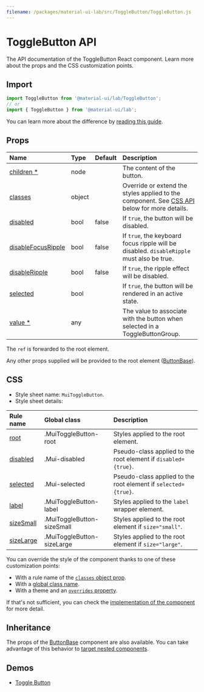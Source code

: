 ```yaml
---
filename: /packages/material-ui-lab/src/ToggleButton/ToggleButton.js
---
```


<!--- This documentation is automatically generated, do not try to edit it. -->

# ToggleButton API

<p class="description">The API documentation of the ToggleButton React component. Learn more about the props and the CSS customization points.</p>

## Import

```js
import ToggleButton from '@material-ui/lab/ToggleButton';
// or
import { ToggleButton } from '@material-ui/lab';
```

You can learn more about the difference by [reading this guide](/guides/minimizing-bundle-size/).



## Props

| Name | Type | Default | Description |
|:-----|:-----|:--------|:------------|
| <a class="anchor-link" id="props--children"></a><a href="#props--children" title="link to the prop on this page" class="prop-name required">children&nbsp;*</a> | <span class="prop-type">node</span> |  | The content of the button. |
| <a class="anchor-link" id="props--classes"></a><a href="#props--classes" title="link to the prop on this page" class="prop-name">classes</a> | <span class="prop-type">object</span> |  | Override or extend the styles applied to the component. See [CSS API](#css) below for more details. |
| <a class="anchor-link" id="props--disabled"></a><a href="#props--disabled" title="link to the prop on this page" class="prop-name">disabled</a> | <span class="prop-type">bool</span> | <span class="prop-default">false</span> | If `true`, the button will be disabled. |
| <a class="anchor-link" id="props--disableFocusRipple"></a><a href="#props--disableFocusRipple" title="link to the prop on this page" class="prop-name">disableFocusRipple</a> | <span class="prop-type">bool</span> | <span class="prop-default">false</span> | If `true`, the  keyboard focus ripple will be disabled. `disableRipple` must also be true. |
| <a class="anchor-link" id="props--disableRipple"></a><a href="#props--disableRipple" title="link to the prop on this page" class="prop-name">disableRipple</a> | <span class="prop-type">bool</span> | <span class="prop-default">false</span> | If `true`, the ripple effect will be disabled. |
| <a class="anchor-link" id="props--selected"></a><a href="#props--selected" title="link to the prop on this page" class="prop-name">selected</a> | <span class="prop-type">bool</span> |  | If `true`, the button will be rendered in an active state. |
| <a class="anchor-link" id="props--value"></a><a href="#props--value" title="link to the prop on this page" class="prop-name required">value&nbsp;*</a> | <span class="prop-type">any</span> |  | The value to associate with the button when selected in a ToggleButtonGroup. |

The `ref` is forwarded to the root element.

Any other props supplied will be provided to the root element ([ButtonBase](/api/button-base/)).

## CSS

- Style sheet name: `MuiToggleButton`.
- Style sheet details:

| Rule name | Global class | Description |
|:-----|:-------------|:------------|
| <a class="anchor-link" title="link to the rule name on this page" id="css--root"></a><a href="#css--root" class="prop-name">root</a> | <span class="prop-name">.MuiToggleButton-root</span> | Styles applied to the root element.
| <a class="anchor-link" title="link to the rule name on this page" id="css--disabled"></a><a href="#css--disabled" class="prop-name">disabled</a> | <span class="prop-name">.Mui-disabled</span> | Pseudo-class applied to the root element if `disabled={true}`.
| <a class="anchor-link" title="link to the rule name on this page" id="css--selected"></a><a href="#css--selected" class="prop-name">selected</a> | <span class="prop-name">.Mui-selected</span> | Pseudo-class applied to the root element if `selected={true}`.
| <a class="anchor-link" title="link to the rule name on this page" id="css--label"></a><a href="#css--label" class="prop-name">label</a> | <span class="prop-name">.MuiToggleButton-label</span> | Styles applied to the `label` wrapper element.
| <a class="anchor-link" title="link to the rule name on this page" id="css--sizeSmall"></a><a href="#css--sizeSmall" class="prop-name">sizeSmall</a> | <span class="prop-name">.MuiToggleButton-sizeSmall</span> | Styles applied to the root element if `size="small"`.
| <a class="anchor-link" title="link to the rule name on this page" id="css--sizeLarge"></a><a href="#css--sizeLarge" class="prop-name">sizeLarge</a> | <span class="prop-name">.MuiToggleButton-sizeLarge</span> | Styles applied to the root element if `size="large"`.

You can override the style of the component thanks to one of these customization points:

- With a rule name of the [`classes` object prop](/customization/components/#overriding-styles-with-classes).
- With a [global class name](/customization/components/#overriding-styles-with-global-class-names).
- With a theme and an [`overrides` property](/customization/globals/#css).

If that's not sufficient, you can check the [implementation of the component](https://github.com/mui-org/material-ui/blob/master/packages/material-ui-lab/src/ToggleButton/ToggleButton.js) for more detail.

## Inheritance

The props of the [ButtonBase](/api/button-base/) component are also available.
You can take advantage of this behavior to [target nested components](/guides/api/#spread).

## Demos

- [Toggle Button](/components/toggle-button/)

